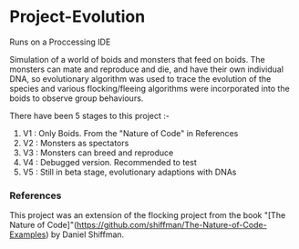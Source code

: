 # Project-Evolution

Runs on a Proccessing IDE

Simulation of a world of boids and monsters that feed on boids. The monsters can mate and reproduce and die, and have their own individual DNA, so evolutionary algorithm was used to trace the evolution of the species and various flocking/fleeing algorithms were incorporated into the boids to observe group behaviours. 

There have been 5 stages to this project :-
1. V1 : Only Boids. From the "Nature of Code" in References
2. V2 : Monsters as spectators
3. V3 : Monsters can breed and reproduce
4. V4 : Debugged version. Recommended to test
5. V5 : Still in beta stage, evolutionary adaptions with DNAs

### References
This project was an extension of the flocking project from the book "[The Nature of Code]"(https://github.com/shiffman/The-Nature-of-Code-Examples) by Daniel Shiffman.
